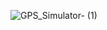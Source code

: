 ![GPS_Simulator- (1)](https://github.com/user-attachments/assets/633d7428-4680-4ad1-932a-859ff44615ef)
